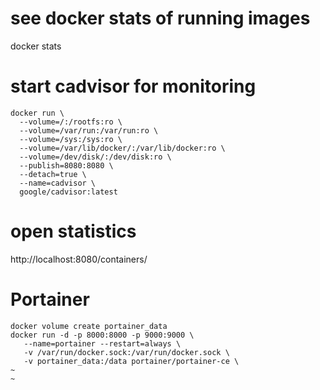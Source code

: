 # see docker stats of running images

  docker stats

# start cadvisor for monitoring
```
docker run \
  --volume=/:/rootfs:ro \
  --volume=/var/run:/var/run:ro \
  --volume=/sys:/sys:ro \
  --volume=/var/lib/docker/:/var/lib/docker:ro \
  --volume=/dev/disk/:/dev/disk:ro \
  --publish=8080:8080 \
  --detach=true \
  --name=cadvisor \
  google/cadvisor:latest
```
# open statistics
http://localhost:8080/containers/


# Portainer
```
docker volume create portainer_data
docker run -d -p 8000:8000 -p 9000:9000 \
   --name=portainer --restart=always \
   -v /var/run/docker.sock:/var/run/docker.sock \
   -v portainer_data:/data portainer/portainer-ce \
~                                                                                                                                                                                                          
~       
